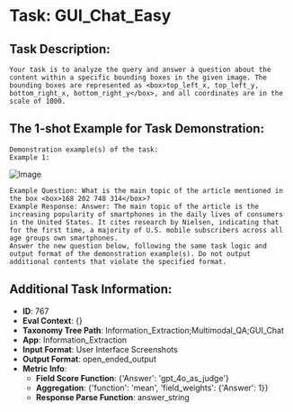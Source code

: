 # Task: GUI_Chat_Easy

## Task Description:

```
Your task is to analyze the query and answer a question about the content within a specific bounding boxes in the given image. The bounding boxes are represented as <box>top_left_x, top_left_y, bottom_right_x, bottom_right_y</box>, and all coordinates are in the scale of 1000.
```

## The 1-shot Example for Task Demonstration:

```
Demonstration example(s) of the task:
Example 1:
```

![Image](b9984c0186fee0623bbc0bbdfa3819f3.png)

```
Example Question: What is the main topic of the article mentioned in the box <box>168 202 748 314</box>?
Example Response: Answer: The main topic of the article is the increasing popularity of smartphones in the daily lives of consumers in the United States. It cites research by Nielsen, indicating that for the first time, a majority of U.S. mobile subscribers across all age groups own smartphones.
Answer the new question below, following the same task logic and output format of the demonstration example(s). Do not output additional contents that violate the specified format.
```

## Additional Task Information:

- **ID**: 767
- **Eval Context**: {}
- **Taxonomy Tree Path**: Information_Extraction;Multimodal_QA;GUI_Chat
- **App**: Information_Extraction
- **Input Format**: User Interface Screenshots
- **Output Format**: open_ended_output
- **Metric Info**:
  - **Field Score Function**: {'Answer': 'gpt_4o_as_judge'}
  - **Aggregation**: {'function': 'mean', 'field_weights': {'Answer': 1}}
  - **Response Parse Function**: answer_string
